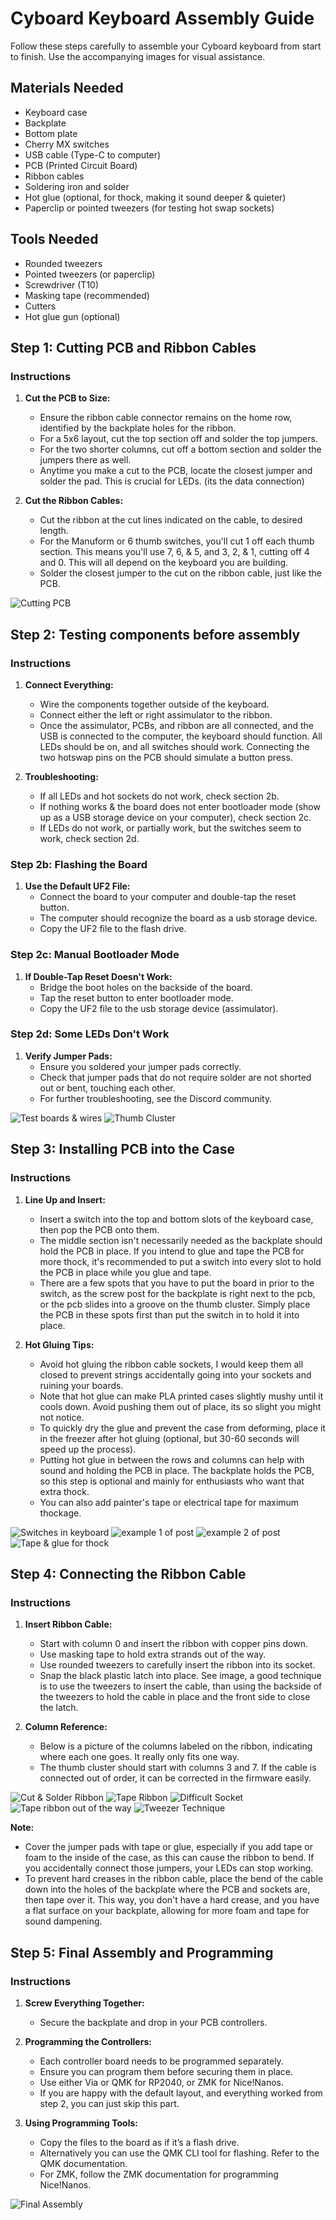 # Cyboard Keyboard Assembly Guide

Follow these steps carefully to assemble your Cyboard keyboard from start to finish. Use the accompanying images for visual assistance.

## Materials Needed

- Keyboard case
- Backplate
- Bottom plate
- Cherry MX switches
- USB cable (Type-C to computer)
- PCB (Printed Circuit Board)
- Ribbon cables
- Soldering iron and solder
- Hot glue (optional, for thock, making it sound deeper & quieter)
- Paperclip or pointed tweezers (for testing hot swap sockets)

## Tools Needed

- Rounded tweezers
- Pointed tweezers (or paperclip)
- Screwdriver (T10)
- Masking tape (recommended)
- Cutters
- Hot glue gun (optional)

## Step 1: Cutting PCB and Ribbon Cables

### Instructions

1. **Cut the PCB to Size:**

   - Ensure the ribbon cable connector remains on the home row, identified by the backplate holes for the ribbon.
   - For a 5x6 layout, cut the top section off and solder the top jumpers.
   - For the two shorter columns, cut off a bottom section and solder the jumpers there as well.
   - Anytime you make a cut to the PCB, locate the closest jumper and solder the pad. This is crucial for LEDs. (its the data connection)

2. **Cut the Ribbon Cables:**
   - Cut the ribbon at the cut lines indicated on the cable, to desired length.
   - For the Manuform or 6 thumb switches, you'll cut 1 off each thumb section. This means you'll use 7, 6, & 5, and 3, 2, & 1, cutting off 4 and 0. This will all depend on the keyboard you are building.
   - Solder the closest jumper to the cut on the ribbon cable, just like the PCB.

![Cutting PCB](images/cut_and_solder.jpg)

## Step 2: Testing components before assembly

### Instructions

1. **Connect Everything:**

   - Wire the components together outside of the keyboard.
   - Connect either the left or right assimulator to the ribbon.
   - Once the assimulator, PCBs, and ribbon are all connected, and the USB is connected to the computer, the keyboard should function. All LEDs should be on, and all switches should work. Connecting the two hotswap pins on the PCB should simulate a button press.

2. **Troubleshooting:**
   - If all LEDs and hot sockets do not work, check section 2b.
   - If nothing works & the board does not enter bootloader mode (show up as a USB storage device on your computer), check section 2c.
   - If LEDs do not work, or partially work, but the switches seem to work, check section 2d.

### Step 2b: Flashing the Board

1. **Use the Default UF2 File:**
   - Connect the board to your computer and double-tap the reset button.
   - The computer should recognize the board as a usb storage device.
   - Copy the UF2 file to the flash drive.

### Step 2c: Manual Bootloader Mode

1. **If Double-Tap Reset Doesn't Work:**
   - Bridge the boot holes on the backside of the board.
   - Tap the reset button to enter bootloader mode.
   - Copy the UF2 file to the usb storage device (assimulator).

### Step 2d: Some LEDs Don't Work

1. **Verify Jumper Pads:**
   - Ensure you soldered your jumper pads correctly.
   - Check that jumper pads that do not require solder are not shorted out or bent, touching each other.
   - For further troubleshooting, see the Discord community.

![Test boards & wires](images/testimage.jpg)
![Thumb Cluster](images/thumb_cluster.jpg)

## Step 3: Installing PCB into the Case

### Instructions

1. **Line Up and Insert:**

   - Insert a switch into the top and bottom slots of the keyboard case, then pop the PCB onto them.
   - The middle section isn't necessarily needed as the backplate should hold the PCB in place. If you intend to glue and tape the PCB for more thock, it's recommended to put a switch into every slot to hold the PCB in place while you glue and tape.
   - There are a few spots that you have to put the board in prior to the switch, as the screw post for the backplate is right next to the pcb, or the pcb slides into a groove on the thumb cluster. Simply place the PCB in these spots first than put the switch in to hold it into place.

2. **Hot Gluing Tips:**
   - Avoid hot gluing the ribbon cable sockets, I would keep them all closed to prevent strings accidentally going into your sockets and ruining your boards.
   - Note that hot glue can make PLA printed cases slightly mushy until it cools down. Avoid pushing them out of place, its so slight you might not notice.
   - To quickly dry the glue and prevent the case from deforming, place it in the freezer after hot gluing (optional, but 30-60 seconds will speed up the process).
   - Putting hot glue in between the rows and columns can help with sound and holding the PCB in place. The backplate holds the PCB, so this step is optional and mainly for enthusiasts who want that extra thock.
   - You can also add painter's tape or electrical tape for maximum thockage.

![Switches in keyboard](images/switches_for_pcb.jpg)
![example 1 of post](images/example1_post.jpg)
![example 2 of post](images/example2_post.jpg)
![Tape & glue for thock](images/Tape_glue_thock.jpg)

## Step 4: Connecting the Ribbon Cable

### Instructions

1. **Insert Ribbon Cable:**

   - Start with column 0 and insert the ribbon with copper pins down.
   - Use masking tape to hold extra strands out of the way.
   - Use rounded tweezers to carefully insert the ribbon into its socket.
   - Snap the black plastic latch into place. See image, a good technique is to use the tweezers to insert the cable, than using the backside of the tweezers to hold the cable in place and the front side to close the latch.

2. **Column Reference:**
   - Below is a picture of the columns labeled on the ribbon, indicating where each one goes. It really only fits one way.
   - The thumb cluster should start with columns 3 and 7. If the cable is connected out of order, it can be corrected in the firmware easily.

![Cut & Solder Ribbon](images/ribbon_cut_soldered.jpg)
![Tape Ribbon](images/ribbon_tape.jpg)
![Difficult Socket](images/difficult_socket.jpg)
![Tape ribbon out of the way](images/taped_ribbon.jpg)
![Tweezer Technique](images/tweezer_technique.jpg)

**Note:**

- Cover the jumper pads with tape or glue, especially if you add tape or foam to the inside of the case, as this can cause the ribbon to bend. If you accidentally connect those jumpers, your LEDs can stop working.
- To prevent hard creases in the ribbon cable, place the bend of the cable down into the holes of the backplate where the PCB and sockets are, then tape over it. This way, you don't have a hard crease, and you have a flat surface on your backplate, allowing for more foam and tape for sound dampening.

## Step 5: Final Assembly and Programming

### Instructions

1. **Screw Everything Together:**

   - Secure the backplate and drop in your PCB controllers.

2. **Programming the Controllers:**

   - Each controller board needs to be programmed separately.
   - Ensure you can program them before securing them in place.
   - Use either Via or QMK for RP2040, or ZMK for Nice!Nanos.
   - If you are happy with the default layout, and everything worked from step 2, you can just skip this part.

3. **Using Programming Tools:**
   - Copy the files to the board as if it’s a flash drive.
   - Alternatively you can use the QMK CLI tool for flashing. Refer to the QMK documentation.
   - For ZMK, follow the ZMK documentation for programming Nice!Nanos.

![Final Assembly](images/final_assembly.jpg)
